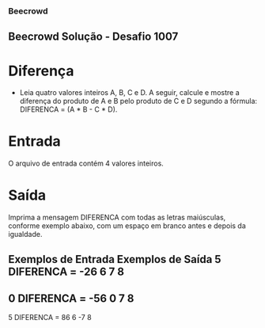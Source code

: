 ### Beecrowd

## Beecrowd Solução - Desafio 1007

# Diferença

- Leia quatro valores inteiros A, B, C e D. A seguir, calcule e mostre a diferença do produto de A e B pelo produto de C e D segundo a fórmula: DIFERENCA = (A * B - C * D).

# Entrada
O arquivo de entrada contém 4 valores inteiros.

# Saída
Imprima a mensagem DIFERENCA com todas as letras maiúsculas, conforme exemplo abaixo, com um espaço em branco antes e depois da igualdade.

Exemplos de Entrada         Exemplos de Saída
5                           DIFERENCA = -26
6
7
8
-------------------------------------------
0                           DIFERENCA = -56
0
7
8
-------------------------------------------
5                           DIFERENCA = 86
6
-7
8